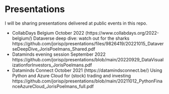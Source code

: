 # Presentations

I will be sharing presentations delivered at public events in this repo.

<ul>
<li>CollabDays Belgium October 2022 (https://www.collabdays.org/2022-belgium/) Dataverse deep dive: watch out for the sharks https://github.com/jorisp/presentations/files/9826419/20221015_DataverseDeepDive_JorisPoelmans_Shared.pdf</li>
<li>Dataminds evening session September 2022 https://github.com/jorisp/presentations/blob/main/20220929_DataVisualizationforInvestors_JorisPoelmans.pdf</li>
<li>Dataminds Connect October 2021 (https://datamindsconnect.be/) Using Python and Azure Cloud for (stock) trading and investing https://github.com/jorisp/presentations/blob/main/20211012_PythonFinanceAzureCloud_JorisPoelmans_full.pdf</li>
</ul>
